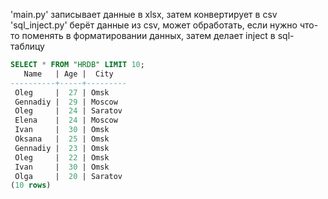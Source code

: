 'main.py' записывает данные в xlsx, затем конвертирует в csv
'sql_inject.py' берёт данные из csv, может обработать, если нужно что-то поменять в форматировании данных, затем делает inject  в sql-таблицу
```sql
SELECT * FROM "HRDB" LIMIT 10;
   Name   | Age |  City
----------+-----+---------
 Oleg     |  27 | Omsk
 Gennadiy |  29 | Moscow
 Oleg     |  24 | Saratov
 Elena    |  24 | Moscow
 Ivan     |  30 | Omsk
 Oksana   |  25 | Omsk
 Gennadiy |  23 | Omsk
 Oleg     |  22 | Omsk
 Ivan     |  30 | Omsk
 Olga     |  20 | Saratov
(10 rows)
```
